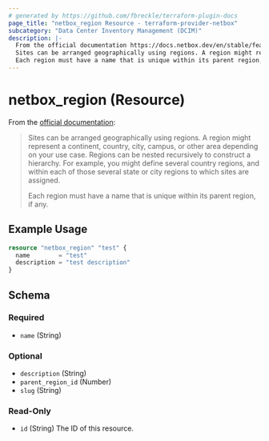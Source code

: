 ```yaml
---
# generated by https://github.com/fbreckle/terraform-plugin-docs
page_title: "netbox_region Resource - terraform-provider-netbox"
subcategory: "Data Center Inventory Management (DCIM)"
description: |-
  From the official documentation https://docs.netbox.dev/en/stable/features/sites-and-racks/#regions:
  Sites can be arranged geographically using regions. A region might represent a continent, country, city, campus, or other area depending on your use case. Regions can be nested recursively to construct a hierarchy. For example, you might define several country regions, and within each of those several state or city regions to which sites are assigned.
  Each region must have a name that is unique within its parent region, if any.
---
```


# netbox_region (Resource)

From the [official documentation](https://docs.netbox.dev/en/stable/features/sites-and-racks/#regions):

> Sites can be arranged geographically using regions. A region might represent a continent, country, city, campus, or other area depending on your use case. Regions can be nested recursively to construct a hierarchy. For example, you might define several country regions, and within each of those several state or city regions to which sites are assigned.
>
> Each region must have a name that is unique within its parent region, if any.

## Example Usage

```terraform
resource "netbox_region" "test" {
  name        = "test"
  description = "test description"
}
```

<!-- schema generated by tfplugindocs -->
## Schema

### Required

- `name` (String)

### Optional

- `description` (String)
- `parent_region_id` (Number)
- `slug` (String)

### Read-Only

- `id` (String) The ID of this resource.


